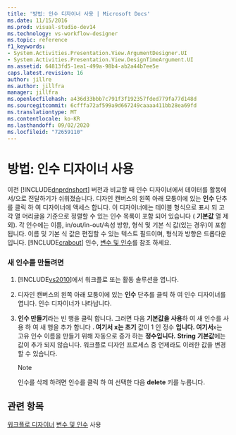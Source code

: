 ```yaml
---
title: '방법: 인수 디자이너 사용 | Microsoft Docs'
ms.date: 11/15/2016
ms.prod: visual-studio-dev14
ms.technology: vs-workflow-designer
ms.topic: reference
f1_keywords:
- System.Activities.Presentation.View.ArgumentDesigner.UI
- System.Activities.Presentation.View.DesignTimeArgument.UI
ms.assetid: 64813fd5-1ea1-499a-98b4-ab2a44b7ee5e
caps.latest.revision: 16
author: jillre
ms.author: jillfra
manager: jillfra
ms.openlocfilehash: a436d33bbb7c791f3f192357fded779fa77d148d
ms.sourcegitcommit: 6cfffa72af599a9d667249caaaa411bb28ea69fd
ms.translationtype: MT
ms.contentlocale: ko-KR
ms.lasthandoff: 09/02/2020
ms.locfileid: "72659110"
---
```

# <a name="how-to-use-the-argument-designer"></a>방법: 인수 디자이너 사용
이전 [!INCLUDE[dnprdnshort](../includes/dnprdnshort-md.md)] 버전과 비교할 때 인수 디자이너에서 데이터를 활동에서/으로 전달하기가 쉬워졌습니다. 디자인 캔버스의 왼쪽 아래 모퉁이에 있는 **인수** 단추를 클릭 하 여 디자이너에 액세스 합니다. 이 디자이너에는 테이블 형식으로 표시 되 고 각 열 머리글을 기준으로 정렬할 수 있는 인수 목록이 포함 되어 있습니다 ( **기본값** 열 제외). 각 인수에는 이름, in/out/in-out/속성 방향, 형식 및 기본 식 값(있는 경우)이 포함됩니다. 이름 및 기본 식 값은 편집할 수 있는 텍스트 필드이며, 형식과 방향은 드롭다운입니다. [!INCLUDE[crabout](../includes/crabout-md.md)] 인수, [변수 및 인수](https://msdn.microsoft.com/library/d03dbe34-5b2e-4f21-8b57-693ee49611b8)를 참조 하세요.

### <a name="to-create-a-new-argument"></a>새 인수를 만들려면

1. [!INCLUDE[vs2010](../includes/vs2010-md.md)]에서 워크플로 또는 활동 솔루션을 엽니다.

2. 디자인 캔버스의 왼쪽 아래 모퉁이에 있는 **인수** 단추를 클릭 하 여 인수 디자이너를 엽니다. 인수 디자이너가 나타납니다.

3. **인수 만들기**라는 빈 행을 클릭 합니다. 그러면 다음 **기본값을 사용**하 여 새 인수를 사용 하 여 새 행을 추가 합니다 **. 여기서 x는 초기** 값이 1 인 정수 **입니다. 여기서**x는 고유 인수 이름을 만들기 위해 자동으로 증가 하는 **정수입니다.** **String** **기본값**에는 값이 추가 되지 않습니다. 워크플로 디자인 프로세스 중 언제라도 이러한 값을 변경할 수 있습니다.

    > [!NOTE]
    > 인수를 삭제 하려면 인수를 클릭 하 여 선택한 다음 **delete** 키를 누릅니다.

## <a name="see-also"></a>관련 항목
 [워크플로 디자이너](../workflow-designer/using-the-workflow-designer.md) [변수 및 인수](https://msdn.microsoft.com/library/d03dbe34-5b2e-4f21-8b57-693ee49611b8) 사용